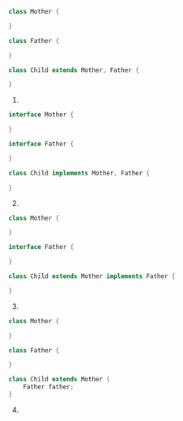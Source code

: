 ```java
class Mother {

}

class Father {

}

class Child extends Mother, Father {

}

```

1) 
```java
interface Mother {

}

interface Father {

}

class Child implements Mother, Father {

}

```

2)
```java
class Mother {

}

interface Father {

}

class Child extends Mother implements Father {

}

```
3) 
```java
class Mother {

}

class Father {

}

class Child extends Mother {
    Father father;
}

```
4) 